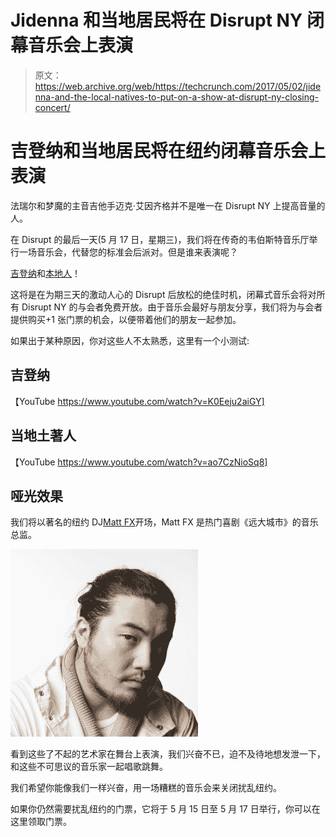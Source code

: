 # Jidenna 和当地居民将在 Disrupt NY 闭幕音乐会上表演 

> 原文：<https://web.archive.org/web/https://techcrunch.com/2017/05/02/jidenna-and-the-local-natives-to-put-on-a-show-at-disrupt-ny-closing-concert/>

# 吉登纳和当地居民将在纽约闭幕音乐会上表演

法瑞尔和梦魔的主音吉他手迈克·艾因齐格并不是唯一在 Disrupt NY 上提高音量的人。

在 Disrupt 的最后一天(5 月 17 日，星期三)，我们将在传奇的韦伯斯特音乐厅举行一场音乐会，代替您的标准会后派对。但是谁来表演呢？

[吉登纳](https://web.archive.org/web/20220930171920/https://www.jidenna.com/)和[本地人](https://web.archive.org/web/20220930171920/http://thelocalnatives.com/)！

这将是在为期三天的激动人心的 Disrupt 后放松的绝佳时机，闭幕式音乐会将对所有 Disrupt NY 的与会者免费开放。由于音乐会最好与朋友分享，我们将为与会者提供购买+1 张门票的机会，以便带着他们的朋友一起参加。

如果出于某种原因，你对这些人不太熟悉，这里有一个小测试:

## 吉登纳

【YouTube https://www.youtube.com/watch?v=K0Eeju2aiGY]

## 当地土著人

【YouTube https://www.youtube.com/watch?v=ao7CzNioSq8]

## 哑光效果

我们将以著名的纽约 DJ[Matt FX](https://web.archive.org/web/20220930171920/http://instagram.com/mattfx)开场，Matt FX 是热门喜剧《远大城市》的音乐总监。

![](img/b04b2e03e1bc07365e6c1f38776f149f.png)

看到这些了不起的艺术家在舞台上表演，我们兴奋不已，迫不及待地想发泄一下，和这些不可思议的音乐家一起唱歌跳舞。

我们希望你能像我们一样兴奋，用一场糟糕的音乐会来关闭扰乱纽约。

如果你仍然需要扰乱纽约的门票，它将于 5 月 15 日至 5 月 17 日举行，你可以在这里领取门票。